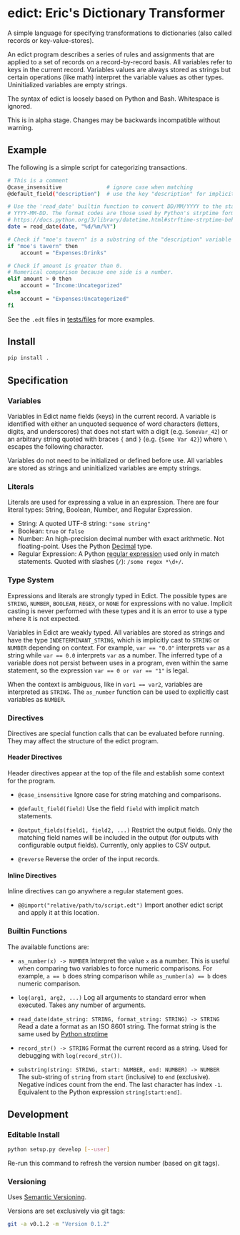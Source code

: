 # edict: Eric's Dictionary Transformer
A simple language for specifying transformations to dictionaries
(also called records or key-value-stores).

An edict program describes a series of rules and assignments that are applied to
a set of records on a record-by-record basis.
All variables refer to keys in the current record.
Variables values are always stored as strings but certain operations
(like math) interpret the variable values as other types.
Uninitialized variables are empty strings.

The syntax of edict is loosely based on Python and Bash. Whitespace is ignored.

This is in alpha stage. Changes may be backwards incompatible without warning.

## Example
The following is a simple script for categorizing transactions.
```sh
# This is a comment
@case_insensitive              # ignore case when matching
@default_field("description")  # use the key "description" for implicit matches

# Use the 'read_date' builtin function to convert DD/MM/YYYY to the standard
# YYYY-MM-DD. The format codes are those used by Python's strptime format
# https://docs.python.org/3/library/datetime.html#strftime-strptime-behavior
date = read_date(date, "%d/%m/%Y")

# Check if "moe's tavern" is a substring of the "description" variable
if "moe's tavern" then
    account = "Expenses:Drinks"

# Check if amount is greater than 0.
# Numerical comparison because one side is a number.
elif amount > 0 then
    account = "Income:Uncategorized"
else
    account = "Expenses:Uncategorized"
fi
```

See the `.edt` files in [tests/files](tests/files) for more examples.

## Install
```sh
pip install .
```

## Specification

### Variables
Variables in Edict name fields (keys) in the current record.
A variable is identified with either an unquoted sequence of word characters
(letters, digits, and underscores) that does not start with a digit
(e.g. `SomeVar_42`) or an arbitrary string quoted with braces `{` and `}` (e.g.
`{Some Var 42}`) where `\` escapes the following character.

Variables do not need to be initialized or defined before use.
All variables are stored as strings and uninitialized variables are empty
strings.

### Literals
Literals are used for expressing a value in an expression.
There are four literal types: String, Boolean, Number, and Regular Expression.

* String: A quoted UTF-8 string: `"some string"`
* Boolean: `true` or `false`
* Number: An high-precision decimal number with exact arithmetic.
          Not floating-point. Uses the Python [Decimal][decimal] type.
* Regular Expression: A Python [regular expression][regex]
          used only in match statements. Quoted with slashes (`/`):
          `/some regex *\d+/`.

[decimal]: https://docs.python.org/3/library/decimal.html
[regex]: https://docs.python.org/3/library/re.html#regular-expression-syntax

### Type System
Expressions and literals are strongly typed in Edict.
The possible types are `STRING`, `NUMBER`, `BOOLEAN`, `REGEX`, or `NONE` for
expressions with no value.
Implicit casting is never performed with these types and it is an error to use
a type where it is not expected.

Variables in Edict are weakly typed. All variables are stored as strings and
have the type `INDETERMINANT_STRING`, which is implicitly cast to `STRING` or
`NUMBER` depending on context. For example, `var == "0.0"` interprets `var`
as a string while `var == 0.0` interprets `var` as a number.
The inferred type of a variable does not persist between uses in a program, even
within the same statement, so the expression `var == 0 or var == "1"` is legal.

When the context is ambiguous, like in `var1 == var2`, variables are interpreted
as `STRING`. The `as_number` function can be used to explicitly cast variables
as `NUMBER`.

### Directives
Directives are special function calls that can be evaluated before running.
They may affect the structure of the edict program.

#### Header Directives
Header directives appear at the top of the file and establish some context for
the program.

* `@case_insensitive`
  Ignore case for string matching and comparisons.

* `@default_field(field)`
   Use the field `field` with implicit match statements.

* `@output_fields(field1, field2, ...)`
   Restrict the output fields. Only the matching field names will be included
   in the output (for outputs with configurable output fields).
   Currently, only applies to CSV output.

* `@reverse`
   Reverse the order of the input records.

#### Inline Directives
Inline directives can go anywhere a regular statement goes.

* `@@import("relative/path/to/script.edt")`
   Import another edict script and apply it at this location.

### Builtin Functions
The available functions are:

* `as_number(x) -> NUMBER`
   Interpret the value `x` as a number.
   This is useful when comparing two variables to force numeric comparisons.
   For example, `a == b` does string comparison while `as_number(a) == b`
   does numeric comparison.

* `log(arg1, arg2, ...)`
   Log all arguments to standard error when executed.
   Takes any number of arguments.

* `read_date(date_string: STRING, format_string: STRING) -> STRING`
   Read a date a format as an ISO 8601 string.
   The format string is the same used by [Python strptime][spt]

* `record_str() -> STRING`
   Format the current record as a string.
   Used for debugging with `log(record_str())`.

* `substring(string: STRING, start: NUMBER, end: NUMBER) -> NUMBER`
   The sub-string of `string` from `start` (inclusive) to `end` (exclusive).
   Negative indices count from the end. The last character has index `-1`.
   Equivalent to the Python expression `string[start:end]`.

[spt]: https://docs.python.org/3/library/datetime.html#strftime-strptime-behavior

## Development
### Editable Install
```sh
python setup.py develop [--user]
```
Re-run this command to refresh the version number (based on git tags).

### Versioning
Uses [Semantic Versioning](https://semver.org/).

Versions are set exclusively via git tags:
```sh
git -a v0.1.2 -m "Version 0.1.2"
```

